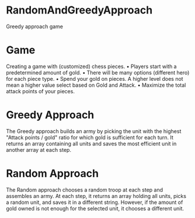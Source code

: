# RandomAndGreedyApproach
Greedy approach game

# Game
Creating a game with (customized) chess pieces.
• Players start with a predetermined amount of gold. 
• There will be many options (different hero) for each piece type.
• Spend your gold on pieces. A higher level does not mean a higher value select based on Gold and Attack.
• Maximize the total attack points of your pieces. 

# Greedy Approach
The Greedy approach builds an army by picking the unit with the highest "Attack points / gold" ratio for which gold is sufficient for each turn. It returns an array containing all units and saves the most efficient unit in another array at each step.

# Random Approach
The Random approach chooses a random troop at each step and assembles an army. At each step, it returns an array holding all units, picks a random unit, and saves it in a different string. However, if the amount of gold owned is not enough for the selected unit, it chooses a different unit.

